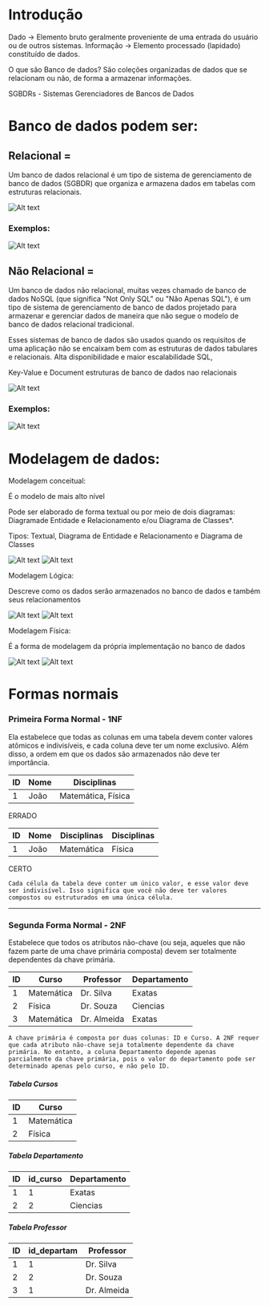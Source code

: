 # Introdução

Dado -> Elemento bruto geralmente proveniente de uma entrada do usuário ou de outros sistemas.
Informação -> Elemento processado (lapidado) constituído de dados.

O que são Banco de dados?
São coleções organizadas de dados que se relacionam ou não, de forma a armazenar informações.

SGBDRs - Sistemas Gerenciadores de Bancos de Dados


# Banco de dados podem ser: 

  <h2> Relacional = </h2>
  
  Um banco de dados relacional é um tipo de sistema de gerenciamento de banco de dados (SGBDR) que organiza e armazena dados em tabelas com estruturas relacionais.

  ![Alt text](Fotos/4.png)

  <h3> Exemplos: </h3>

  ![Alt text](Fotos/1.png)

  <h2> Não Relacional = </h2>
  
  Um banco de dados não relacional, muitas vezes chamado de banco de dados NoSQL (que significa "Not Only SQL" ou "Não Apenas SQL"), é um tipo de sistema de gerenciamento de banco de dados projetado para armazenar e gerenciar dados de maneira que não segue o modelo de banco de dados relacional tradicional. 
  
  Esses sistemas de banco de dados são usados quando os requisitos de uma aplicação não se encaixam bem com as estruturas de dados tabulares e relacionais. Alta disponibilidade e maior escalabilidade SQL, 
  
  Key-Value e Document estruturas de banco de dados nao relacionais 

  ![Alt text](Fotos/3.png)

  <h3> Exemplos: </h3>

  ![Alt text](Fotos/2.png)
  

# Modelagem de dados:

Modelagem conceitual:

É o modelo de mais alto nível 

Pode ser elaborado de forma textual ou por meio de dois diagramas: Diagramade Entidade e Relacionamento e/ou Diagrama de Classes*. 

Tipos: Textual, Diagrama de Entidade e Relacionamento e Diagrama de Classes

![Alt text](Fotos/5.png)
![Alt text](Fotos/6.png)

Modelagem Lógica:

Descreve como os dados serão armazenados no banco de dados e também seus relacionamentos

![Alt text](Fotos/7.png)
![Alt text](Fotos/8.png)

Modelagem Física:

É a forma de modelagem da própria implementação no banco de dados

![Alt text](Fotos/9.png)
![Alt text](Fotos/image.png)





# Formas normais 

### Primeira Forma Normal - 1NF

Ela estabelece que todas as colunas em uma tabela devem conter valores atômicos e indivisíveis, e cada coluna deve ter um nome exclusivo. Além disso, a ordem em que os dados são armazenados não deve ter importância.

| ID | Nome                    | Disciplinas          |
|----|-------------------------|----------------------|
| 1  | João                    | Matemática, Física   |
ERRADO

| ID | Nome                    | Disciplinas         | Disciplinas       |
|----|-------------------------|---------------------|-------------------|
| 1  | João                    | Matemática          | Física            |
CERTO

    Cada célula da tabela deve conter um único valor, e esse valor deve ser indivisível. Isso significa que você não deve ter valores compostos ou estruturados em uma única célula.

---
### Segunda Forma Normal - 2NF

Estabelece que todos os atributos não-chave (ou seja, aqueles que não fazem parte de uma chave primária composta) devem ser totalmente dependentes da chave primária.

| ID | Curso       | Professor   | Departamento |
|----|-------------|-------------|--------------|
| 1  | Matemática  | Dr. Silva   | Exatas       |
| 2  | Física      | Dr. Souza   | Ciencias     |
| 3  | Matemática  | Dr. Almeida | Exatas       |

    A chave primária é composta por duas colunas: ID e Curso. A 2NF requer que cada atributo não-chave seja totalmente dependente da chave primária. No entanto, a coluna Departamento depende apenas parcialmente da chave primária, pois o valor do departamento pode ser determinado apenas pelo curso, e não pelo ID.

##### Tabela Cursos
| ID | Curso      |
|----|------------|
| 1  | Matemática |
| 2  | Física     |

##### Tabela Departamento
|ID | id_curso   | Departamento |
|---|------------|--------------|
|1  | 1          | Exatas       |
|2  | 2          | Ciencias     |

##### Tabela Professor

| ID | id_departam| Professor    |
|----|------------|--------------|
| 1  | 1          | Dr. Silva    |
| 2  | 2          | Dr. Souza    |
| 3  | 1          | Dr. Almeida  |


